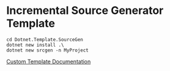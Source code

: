 # Incremental Source Generator Template

```
cd Dotnet.Template.SourceGen
dotnet new install .\
dotnet new srcgen -n MyProject
```

[Custom Template Documentation](https://learn.microsoft.com/en-us/dotnet/core/tutorials/cli-templates-create-project-template)
